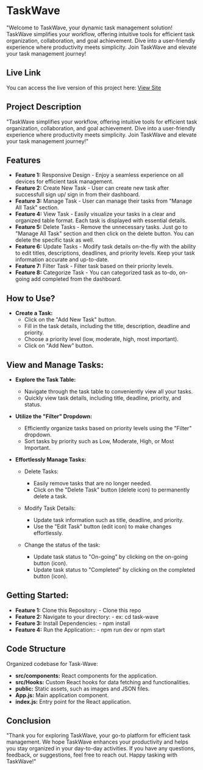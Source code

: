 # TaskWave

"Welcome to TaskWave, your dynamic task management solution! TaskWave simplifies your workflow, offering intuitive tools for efficient task organization, collaboration, and goal achievement. Dive into a user-friendly experience where productivity meets simplicity. Join TaskWave and elevate your task management journey!

## Live Link
You can access the live version of this project here: [View Site](https://65b383b984da54a85a08f091--shimmering-taffy-54fc1d.netlify.app/)

## Project Description
"TaskWave simplifies your workflow, offering intuitive tools for efficient task organization, collaboration, and goal achievement. Dive into a user-friendly experience where productivity meets simplicity. Join TaskWave and elevate your task management journey!"

## Features
- **Feature 1:** Responsive Design - Enjoy a seamless experience on all devices for efficient task management.
- **Feature 2:** Create New Task - User can create new task after successfull sign up/ sign in from their dashboard.
- **Feature 3:** Manage Task - User can manage their tasks from "Manage All Task" section.
- **Feature 4:** View Task - Easily visualize your tasks in a clear and organized table format. Each task is displayed with essential details.
- **Feature 5:** Delete Tasks - Remove the unnecessary tasks. Just go to "Manage All Task" section and then click on the delete button. You can delete the specific task as well.
- **Feature 6:** Update Tasks - Modify task details on-the-fly with the ability to edit titles, descriptions, deadlines, and priority levels. Keep your task information accurate and up-to-date.
- **Feature 7:** Filter Task - Filter task based on their priority levels.
- **Feature 8:** Categorize Task - You can categorized task as to-do, on-going add completed from the dashboard.

## How to Use?
- **Create a Task:** 
  - Click on the "Add New Task" button.
  - Fill in the task details, including the title, description, deadline and priority.
  - Choose a priority level (low, moderate, high, most important).
  - Click on "Add New" button.

## View and Manage Tasks:

- **Explore the Task Table:**
  - Navigate through the task table to conveniently view all your tasks.
  - Quickly view task details, including title, deadline, priority, and status.

- **Utilize the "Filter" Dropdown:**
  - Efficiently organize tasks based on priority levels using the "Filter" dropdown.
  - Sort tasks by priority such as Low, Moderate, High, or Most Important.

- **Effortlessly Manage Tasks:**
  - Delete Tasks:
    - Easily remove tasks that are no longer needed.
    - Click on the "Delete Task" button (delete icon) to permanently delete a task.
    
  - Modify Task Details:
    - Update task information such as title, deadline, and priority.
    - Use the "Edit Task" button (edit icon) to make changes effortlessly.
    
  - Change the status of the task:
    - Update task status to "On-going" by clicking on the on-going button (icon).
    - Update task status to "Completed" by clicking on the completed button (icon).



## Getting Started:

- **Feature 1:** Clone this Repository: - Clone this repo
- **Feature 2:** Navigate to your directory: - ex: cd task-wave
- **Feature 3:** Install Dependencies: - npm install
- **Feature 4:** Run the Application:: - npm run dev or npm start

## Code Structure

Organized codebase for Task-Wave:
- **src/components:** React components for the application.
- **src/Hooks:** Custom React hooks for data fetching and functionalities.
- **public:** Static assets, such as images and JSON files.
- **App.js:** Main application component.
- **index.js:** Entry point for the React application.

## Conclusion
"Thank you for exploring TaskWave, your go-to platform for efficient task management. We hope TaskWave enhances your productivity and helps you stay organized in your day-to-day activities. If you have any questions, feedback, or suggestions, feel free to reach out. Happy tasking with TaskWave!"